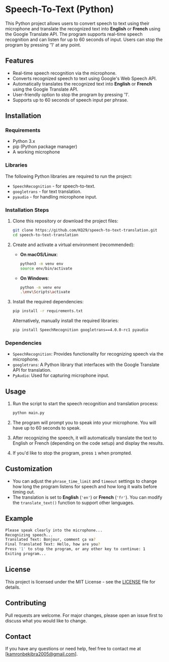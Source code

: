 # Speech-To-Text (Python)

This Python project allows users to convert speech to text using their microphone and translate the recognized text into **English** or **French** using the Google Translate API. The program supports real-time speech recognition and can listen for up to 60 seconds of input. Users can stop the program by pressing '1' at any point.

## Features

- Real-time speech recognition via the microphone.
- Converts recognized speech to text using Google's Web Speech API.
- Automatically translates the recognized text into **English** or **French** using the Google Translate API.
- User-friendly option to stop the program by pressing '1'.
- Supports up to 60 seconds of speech input per phrase.

## Installation

### Requirements

- Python 3.x
- pip (Python package manager)
- A working microphone

### Libraries

The following Python libraries are required to run the project:

- `SpeechRecognition` - for speech-to-text.
- `googletrans` - for text translation.
- `pyaudio` - for handling microphone input.

### Installation Steps

1. Clone this repository or download the project files:
    ```bash
    git clone https://github.com/KQ29/speech-to-text-translation.git
    cd speech-to-text-translation
    ```

2. Create and activate a virtual environment (recommended):
    - **On macOS/Linux**:
        ```bash
        python3 -m venv env
        source env/bin/activate
        ```
    - **On Windows**:
        ```bash
        python -m venv env
        .\env\Scripts\activate
        ```

3. Install the required dependencies:
    ```bash
    pip install -r requirements.txt
    ```

    Alternatively, manually install the required libraries:
    ```bash
    pip install SpeechRecognition googletrans==4.0.0-rc1 pyaudio
    ```

### Dependencies

- `SpeechRecognition`: Provides functionality for recognizing speech via the microphone.
- `googletrans`: A Python library that interfaces with the Google Translate API for translation.
- `PyAudio`: Used for capturing microphone input.

## Usage

1. Run the script to start the speech recognition and translation process:
    ```bash
    python main.py
    ```

2. The program will prompt you to speak into your microphone. You will have up to 60 seconds to speak.
3. After recognizing the speech, it will automatically translate the text to English or French (depending on the code setup) and display the results.
4. If you'd like to stop the program, press `1` when prompted.

## Customization

- You can adjust the `phrase_time_limit` and `timeout` settings to change how long the program listens for speech and how long it waits before timing out.
- The translation is set to **English** (`'en'`) or **French** (`'fr'`). You can modify the `translate_text()` function to support other languages.

## Example

```bash
Please speak clearly into the microphone...
Recognizing speech...
Translated Text: Bonjour, comment ça va?
Final Translated Text: Hello, how are you?
Press '1' to stop the program, or any other key to continue: 1
Exiting program...
```

## License

This project is licensed under the MIT License - see the [LICENSE](LICENSE) file for details.

## Contributing

Pull requests are welcome. For major changes, please open an issue first to discuss what you would like to change.

## Contact

If you have any questions or need help, feel free to contact me at [kamronbekibra2005@gmail.com].


